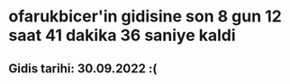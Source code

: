 # ofarukbicer'in gidisine son 8 gun 12 saat 41 dakika 36 saniye kaldi

## Gidis tarihi: 30.09.2022 :(